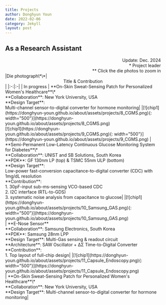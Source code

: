 ```yaml
---
title: Projects
author: Donghyun Youn
date: 2022-02-06
category: Jekyll
layout: post
---
```


## As a Research Assistant
<div style="text-align: right">Update: Dec. 2024</div>
<div style="text-align: right">* Project leader</div>
<div style="text-align: right">** Click the die photos to zoom in</div>

<div class="table-wrapper" markdown="block">
|Die photograph\*\*|<center>Title & Contribution</center>|
|:-:|:-|
| In progress | **On-Skin Sweat-Sensing Patch for Personalized Women's Healthcare**\* <br> **Collaboration**: New York University, USA <br> **Design Target**: <br>Multi-channel sensor-to-digital converter for hormone monitoring|
|[![chip1](https://donghyun-youn.github.io/about/assets/projects/8_CGMS.png){: width="500"}](https://donghyun-youn.github.io/about/assets/projects/8_CGMS.png) <br> [![chip1](https://donghyun-youn.github.io/about/assets/projects/9_CGMS.png){: width="500"}](https://donghyun-youn.github.io/about/assets/projects/9_CGMS.png) | **Semi-Permanent Low-Latency Continuous Glucose Monitoring System for Diabetes**\* <br> **Collaboration**: UNIST and SB Solutions, South Korea <br> **PDK**: GF 130nm LP (top) & TSMC 55nm ULP (bottom) <br> **Design Target**: <br> Low-power fast-conversion capacitance-to-digital converter (CDC) with 1mg/dL resolution <br> **Contribution**: <br> 1. 30pF-input sub-ms-sensing VCO-based CDC<br> 2. I2C interface (RTL-to-GDS) <br> 3. systematic noise analysis from capacitance to glucose|
|[![chip1](https://donghyun-youn.github.io/about/assets/projects/10_Samsung_GAS.png){: width="500"}](https://donghyun-youn.github.io/about/assets/projects/10_Samsung_GAS.png) <br> | **E-Nose Sensor** <br> **Collaboration**: Samsung Electronics, South Korea <br> **PDK**: Samsung 28nm LPP <br> **Design Target**: Multi-Gas sensing & readout circuit <br> **Architecture**: SAW Oscillator + ΔΣ Time-to-Digital Converter <br> **Contribution**: <br> 1. Top layout of full-chip design|
|[![chip1](https://donghyun-youn.github.io/about/assets/projects/11_Capsule_Endoscopy.png){: width="500"}](https://donghyun-youn.github.io/about/assets/projects/11_Capsule_Endoscopy.png) <br> | **On-Skin Sweat-Sensing Patch for Personalized Women's Healthcare**\* <br> **Collaboration**: New York University, USA <br> **Design Target**: Multi-channel sensor-to-digital converter for hormone monitoring|

</div>
